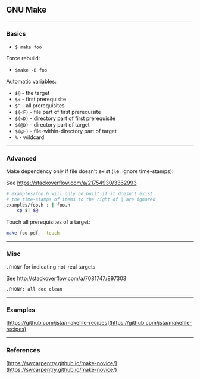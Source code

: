 ## GNU Make

---

### Basics

- `$ make foo`

Force rebuild:

- `$make -B foo`

Automatic variables:

- `$@` - the target
- `$<` - first prerequisite
- `$^` - all prerequisites
- `$(<F)` - file part of first prerequisite
- `$(<D)` - directory part of first prerequisite
- `$(@D)` - directory part of target
- `$(@F)` - file-within-directory part of target
- `%` - wildcard

---

### Advanced

Make dependency only if file doesn't exist (i.e. ignore time-stamps):

See <https://stackoverflow.com/a/21754930/3362993>

```bash
# examples/foo.h will only be built if it doesn't exist
# the time-stamps of items to the right of | are ignored
examples/foo.h : | foo.h
    cp $| $@
```

Touch all prerequisites of a target:

```bash
make foo.pdf --touch
```

---

### Misc

`.PHONY` for indicating not-real targets

See <http://stackoverflow.com/a/7081747/897303>

```
.PHONY: all doc clean
```

---

### Examples

[https://github.com/jsta/makefile-recipes](https://github.com/jsta/makefile-recipes)

---

### References 

[https://swcarpentry.github.io/make-novice/](https://swcarpentry.github.io/make-novice/)

